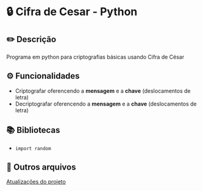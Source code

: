 # 🔒 Cifra de Cesar - Python

## ✏️ Descrição
Programa em python para criptografias básicas usando Cifra de César

## ⚙️ Funcionalidades
- Criptografar oferencendo a **mensagem** e a **chave** (deslocamentos de letra)
- Decriptografar oferencendo a **mensagem** e a **chave** (deslocamentos de letra)

## 📚 Bibliotecas
- ```import random```

## 📁 Outros arquivos
[Atualizações do projeto](CHANGELOG.md)

